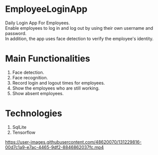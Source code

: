 # EmployeeLoginApp
Daily Login App For Employees.<br>
  Enable employees to log in and log out by using their own username and password.<br>  In addition, the app uses face detection to verify the employee's identity.


# Main Functionalities
1. Face detection.
2. Face recognition.
3. Record login and logout times for employees.
4. Show the employees who are still working.
5. Show absent employees.

# Technologies
1. SqlLite
2. Tensorflow





https://user-images.githubusercontent.com/48620070/131229816-00d7c1a9-e7ac-4465-9df2-8846862037fc.mp4


